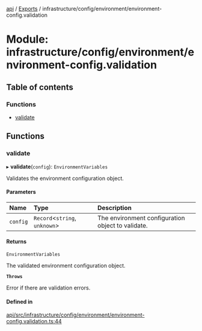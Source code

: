 [api](../README.md) / [Exports](../modules.md) / infrastructure/config/environment/environment-config.validation

# Module: infrastructure/config/environment/environment-config.validation

## Table of contents

### Functions

- [validate](infrastructure_config_environment_environment_config_validation.md#validate)

## Functions

### validate

▸ **validate**(`config`): `EnvironmentVariables`

Validates the environment configuration object.

#### Parameters

| Name     | Type                            | Description                                       |
| :------- | :------------------------------ | :------------------------------------------------ |
| `config` | `Record`\<`string`, `unknown`\> | The environment configuration object to validate. |

#### Returns

`EnvironmentVariables`

The validated environment configuration object.

**`Throws`**

Error if there are validation errors.

#### Defined in

[api/src/infrastructure/config/environment/environment-config.validation.ts:44](https://github.com/No-Country/c16-58-t-typescript/blob/d2fd85f/api/src/infrastructure/config/environment/environment-config.validation.ts#L44)
